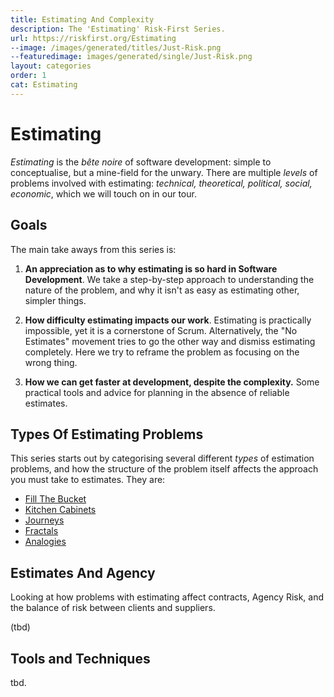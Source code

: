 ```yaml
---
title: Estimating And Complexity
description: The 'Estimating' Risk-First Series.
url: https://riskfirst.org/Estimating
--image: /images/generated/titles/Just-Risk.png
--featuredimage: images/generated/single/Just-Risk.png
layout: categories
order: 1
cat: Estimating
---
```


# Estimating

_Estimating_ is the _bête noire_ of software development: simple to conceptualise, but a mine-field for the unwary.  There are multiple _levels_ of problems involved with estimating: _technical, theoretical, political, social, economic_, which we will touch on in our tour.

## Goals

The main take aways from this series is:

1.  **An appreciation as to why estimating is so hard in Software Development**.   We take a step-by-step approach to understanding the nature of the problem, and why it isn't as easy as estimating other, simpler things.

2.  **How difficulty estimating impacts our work**.  Estimating is practically impossible, yet it is a cornerstone of Scrum.  Alternatively, the "No Estimates" movement tries to go the other way and dismiss estimating completely.  Here we try to reframe the problem as focusing on the wrong thing.

3.  **How we can get faster at development, despite the complexity.**  Some practical tools and advice for planning in the absence of reliable estimates.

## Types Of Estimating Problems

This series starts out by categorising several different _types_ of estimation problems, and how the structure of the problem itself affects the approach you must take to estimates.  They are:

 - [Fill The Bucket](estimating/Fill-The-Bucket.md)
 - [Kitchen Cabinets](estimating/Kitchen-Cabinet.md)
 - [Journeys](estimating/Journeys.md)
 - [Fractals](estimating/Fractals.md)
 - [Analogies](estimating/Analogies.md)
 
## Estimates And Agency

Looking at how problems with estimating affect contracts, Agency Risk, and the balance of risk between clients and suppliers.

(tbd)


## Tools and Techniques

tbd. 
 

 